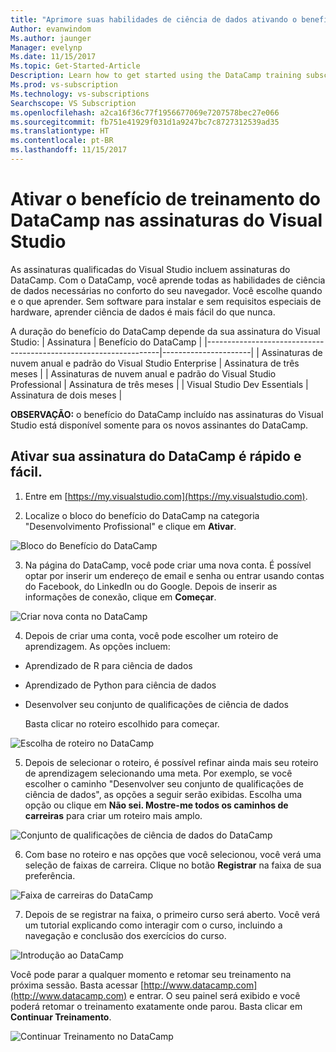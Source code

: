 ```yaml
---
title: "Aprimore suas habilidades de ciência de dados ativando o benefício do DataCamp na sua assinatura do Visual Studio."
Author: evanwindom
Ms.author: jaunger
Manager: evelynp
Ms.date: 11/15/2017
Ms.topic: Get-Started-Article
Description: Learn how to get started using the DataCamp training subscription included with your Visual Studio subscription.
Ms.prod: vs-subscription
Ms.technology: vs-subscriptions
Searchscope: VS Subscription
ms.openlocfilehash: a2ca16f36c77f1956677069e7207578bec27e066
ms.sourcegitcommit: fb751e41929f031d1a9247bc7c8727312539ad35
ms.translationtype: HT
ms.contentlocale: pt-BR
ms.lasthandoff: 11/15/2017
---
```

# <a name="activating-the-datacamp-training-benefit-in-visual-studio-subscriptions"></a>Ativar o benefício de treinamento do DataCamp nas assinaturas do Visual Studio

As assinaturas qualificadas do Visual Studio incluem assinaturas do DataCamp.  Com o DataCamp, você aprende todas as habilidades de ciência de dados necessárias no conforto do seu navegador. Você escolhe quando e o que aprender. Sem software para instalar e sem requisitos especiais de hardware, aprender ciência de dados é mais fácil do que nunca.

A duração do benefício do DataCamp depende da sua assinatura do Visual Studio:
| Assinatura                                                     | Benefício do DataCamp              |
|------------------------------------------------------------------|----------------------|
| Assinaturas de nuvem anual e padrão do Visual Studio Enterprise   | Assinatura de três meses |
| Assinaturas de nuvem anual e padrão do Visual Studio Professional | Assinatura de três meses |
| Visual Studio Dev Essentials                                     | Assinatura de dois meses |

**OBSERVAÇÃO:** o benefício do DataCamp incluído nas assinaturas do Visual Studio está disponível somente para os novos assinantes do DataCamp. 

## <a name="activating-your-datacamp-subscription-is-fast-and-easy"></a>Ativar sua assinatura do DataCamp é rápido e fácil.  

1. Entre em [https://my.visualstudio.com](https://my.visualstudio.com).

2. Localize o bloco do benefício do DataCamp na categoria "Desenvolvimento Profissional" e clique em **Ativar**.

![Bloco do Benefício do DataCamp](_img\vs-datacamp\vs-datacamp-tile-2.png)

3. Na página do DataCamp, você pode criar uma nova conta.  É possível optar por inserir um endereço de email e senha ou entrar usando contas do Facebook, do LinkedIn ou do Google.  Depois de inserir as informações de conexão, clique em **Começar**.

![Criar nova conta no DataCamp](_img\vs-datacamp\vs-datacamp-create-account.png)

4. Depois de criar uma conta, você pode escolher um roteiro de aprendizagem.  As opções incluem:
- Aprendizado de R para ciência de dados
- Aprendizado de Python para ciência de dados
- Desenvolver seu conjunto de qualificações de ciência de dados

    Basta clicar no roteiro escolhido para começar. 

![Escolha de roteiro no DataCamp](_img\vs-datacamp\vs-datacamp-choose-path.png)

5. Depois de selecionar o roteiro, é possível refinar ainda mais seu roteiro de aprendizagem selecionando uma meta.  Por exemplo, se você escolher o caminho "Desenvolver seu conjunto de qualificações de ciência de dados", as opções a seguir serão exibidas. Escolha uma opção ou clique em **Não sei.  Mostre-me todos os caminhos de carreiras** para criar um roteiro mais amplo. 

![Conjunto de qualificações de ciência de dados do DataCamp](_img\vs-datacamp\vs-datacamp-datascience.png)


6. Com base no roteiro e nas opções que você selecionou, você verá uma seleção de faixas de carreira.  Clique no botão **Registrar** na faixa de sua preferência. 

![Faixa de carreiras do DataCamp](_img\vs-datacamp\vs-datacamp-all-tracks.png)

7. Depois de se registrar na faixa, o primeiro curso será aberto.  Você verá um tutorial explicando como interagir com o curso, incluindo a navegação e conclusão dos exercícios do curso.  

![Introdução ao DataCamp](_img\vs-datacamp\vs-datacamp-getting-started.png)

Você pode parar a qualquer momento e retomar seu treinamento na próxima sessão.  Basta acessar [http://www.datacamp.com](http://www.datacamp.com) e entrar.  O seu painel será exibido e você poderá retomar o treinamento exatamente onde parou. Basta clicar em **Continuar Treinamento**.

![Continuar Treinamento no DataCamp](_img\vs-datacamp\vs-datacamp-continue-training.png)

